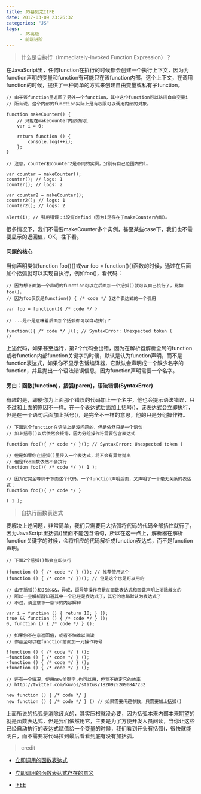 ```yaml
---
title: JS基础之IIFE
date: 2017-03-09 23:26:32
categories: "JS"
tags:
     - JS高级
     - 前端进阶
---
```


> 什么是自执行（Immediately-Invoked Function Expression）？

在JavaScript里，任何function在执行的时候都会创建一个执行上下文，因为为function声明的变量和function有可能只在该function内部，这个上下文，在调用function的时候，提供了一种简单的方式来创建自由变量或私有子function。

```
// 由于该function里返回了另外一个function，其中这个function可以访问自由变量i
// 所有说，这个内部的function实际上是有权限可以调用内部的对象。

function makeCounter() {
    // 只能在makeCounter内部访问i
    var i = 0;

    return function () {
        console.log(++i);
    };
}

// 注意，counter和counter2是不同的实例，分别有自己范围内的i。

var counter = makeCounter();
counter(); // logs: 1
counter(); // logs: 2

var counter2 = makeCounter();
counter2(); // logs: 1
counter2(); // logs: 2

alert(i); // 引用错误：i没有defind（因为i是存在于makeCounter内部）。
```

很多情况下，我们不需要makeCounter多个实例，甚至某些case下，我们也不需要显示的返回值，OK，往下看。

<!--more-->

#### 问题的核心

当你声明类似function foo(){}或var foo = function(){}函数的时候，通过在后面加个括弧就可以实现自执行，例如foo()，看代码：

```
// 因为想下面第一个声明的function可以在后面加一个括弧()就可以自己执行了，比如foo()，
// 因为foo仅仅是function() { /* code */ }这个表达式的一个引用

var foo = function(){ /* code */ }

// ...是不是意味着后面加个括弧都可以自动执行？

function(){ /* code */ }(); // SyntaxError: Unexpected token (
//
```
上述代码，如果甚至运行，第2个代码会出错，因为在解析器解析全局的function或者function内部function关键字的时候，默认是认为function声明，而不是function表达式，如果你不显示告诉编译器，它默认会声明成一个缺少名字的function，并且抛出一个语法错误信息，因为function声明需要一个名字。

#### 旁白：函数(function)，括弧(paren)，语法错误(SyntaxError)

有趣的是，即便你为上面那个错误的代码加上一个名字，他也会提示语法错误，只不过和上面的原因不一样。在一个表达式后面加上括号()，该表达式会立即执行，但是在一个语句后面加上括号()，是完全不一样的意思，他的只是分组操作符。

```
// 下面这个function在语法上是没问题的，但是依然只是一个语句
// 加上括号()以后依然会报错，因为分组操作符需要包含表达式

function foo(){ /* code */ }(); // SyntaxError: Unexpected token )

// 但是如果你在括弧()里传入一个表达式，将不会有异常抛出
// 但是foo函数依然不会执行
function foo(){ /* code */ }( 1 );

// 因为它完全等价于下面这个代码，一个function声明后面，又声明了一个毫无关系的表达式：
function foo(){ /* code */ }

( 1 );
```

>自执行函数表达式

要解决上述问题，非常简单，我们只需要用大括弧将代码的代码全部括住就行了，因为JavaScript里括弧()里面不能包含语句，所以在这一点上，解析器在解析function关键字的时候，会将相应的代码解析成function表达式，而不是function声明。

```
// 下面2个括弧()都会立即执行

(function () { /* code */ } ()); // 推荐使用这个
(function () { /* code */ })(); // 但是这个也是可以用的

// 由于括弧()和JS的&&，异或，逗号等操作符是在函数表达式和函数声明上消除歧义的
// 所以一旦解析器知道其中一个已经是表达式了，其它的也都默认为表达式了
// 不过，请注意下一章节的内容解释

var i = function () { return 10; } ();
true && function () { /* code */ } ();
0, function () { /* code */ } ();

// 如果你不在意返回值，或者不怕难以阅读
// 你甚至可以在function前面加一元操作符号

!function () { /* code */ } ();
~function () { /* code */ } ();
-function () { /* code */ } ();
+function () { /* code */ } ();

// 还有一个情况，使用new关键字,也可以用，但我不确定它的效率
// http://twitter.com/kuvos/status/18209252090847232

new function () { /* code */ }
new function () { /* code */ } () // 如果需要传递参数，只需要加上括弧()
```

上面所说的括弧是消除歧义的，其实压根就没必要，因为括弧本来内部本来期望的就是函数表达式，但是我们依然用它，主要是为了方便开发人员阅读，当你让这些已经自动执行的表达式赋值给一个变量的时候，我们看到开头有括弧(，很快就能明白，而不需要将代码拉到最后看看到底有没有加括弧。


> credit

* [立即调用的函数表达式](http://www.cnblogs.com/TomXu/archive/2011/12/31/2289423.html)

* [立即调用的函数表达式存在的意义](https://www.zhihu.com/question/35832285?sort=created)

* [IFEE](http://lipeng1667.github.io/2016/12/20/IIFE-in-js/)
